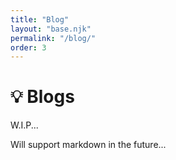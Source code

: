 ```yaml
---
title: "Blog"
layout: "base.njk"
permalink: "/blog/"
order: 3
---
```


# 💡 Blogs

W.I.P...

Will support markdown in the future...
